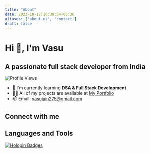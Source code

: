 ```yaml
---
title: "About"
date: 2023-10-17T16:38:54+05:30
aliases: ['about-us', 'contact']
draft: false
---
```


# Hi 👋, I'm Vasu
## A passionate full stack developer from India

![Profile Views](https://komarev.com/ghpvc/?username=vasujain275&label=Profile%20views&color=0e75b6&style=flat)

- 🌱 I'm currently learning **DSA & Full Stack Development**
- 👨‍💻 All of my projects are available at [My Portfolio](https://github.com/vasujain275/portfolio)
- 📫 Email: vasujain275@gmail.com

## Connect with me



## Languages and Tools


[![Holopin Badges](https://holopin.me/vasujain275)](https://holopin.io/@vasujain275)
